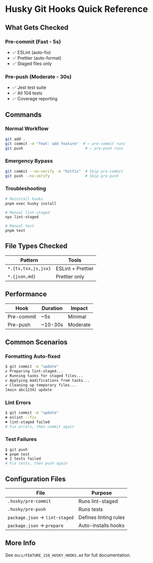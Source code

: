 # Husky Git Hooks Quick Reference

## What Gets Checked

### Pre-commit (Fast - 5s)
- ✅ ESLint (auto-fix)
- ✅ Prettier (auto-format)
- ✅ Staged files only

### Pre-push (Moderate - 30s)
- ✅ Jest test suite
- ✅ All 104 tests
- ✅ Coverage reporting

## Commands

### Normal Workflow
```bash
git add .
git commit -m "feat: add feature"  # ← pre-commit runs
git push                            # ← pre-push runs
```

### Emergency Bypass
```bash
git commit --no-verify -m "hotfix"  # Skip pre-commit
git push --no-verify                # Skip pre-push
```

### Troubleshooting
```bash
# Reinstall hooks
pnpm exec husky install

# Manual lint-staged
npx lint-staged

# Manual test
pnpm test
```

## File Types Checked

| Pattern | Tools |
|---------|-------|
| `*.{ts,tsx,js,jsx}` | ESLint + Prettier |
| `*.{json,md}` | Prettier only |

## Performance

| Hook | Duration | Impact |
|------|----------|--------|
| Pre-commit | ~5s | Minimal |
| Pre-push | ~10-30s | Moderate |

## Common Scenarios

### Formatting Auto-fixed
```bash
$ git commit -m "update"
✔ Preparing lint-staged...
✔ Running tasks for staged files...
✔ Applying modifications from tasks...
✔ Cleaning up temporary files...
[main abc1234] update
```

### Lint Errors
```bash
$ git commit -m "update"
✖ eslint --fix
✖ lint-staged failed
# Fix errors, then commit again
```

### Test Failures
```bash
$ git push
✖ pnpm test
✖ 2 tests failed
# Fix tests, then push again
```

## Configuration Files

| File | Purpose |
|------|---------|
| `.husky/pre-commit` | Runs lint-staged |
| `.husky/pre-push` | Runs tests |
| `package.json` → `lint-staged` | Defines linting rules |
| `package.json` → `prepare` | Auto-installs hooks |

## More Info

See `docs/FEATURE_158_HUSKY_HOOKS.md` for full documentation.
